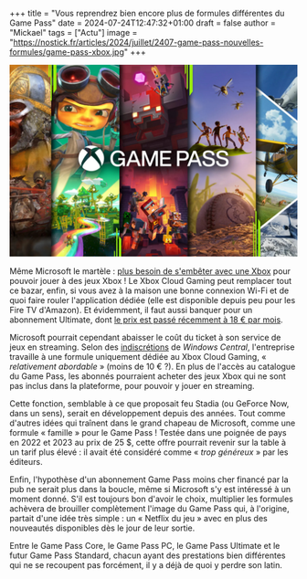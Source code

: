 +++
title = "Vous reprendrez bien encore plus de formules différentes du Game Pass"
date = 2024-07-24T12:47:32+01:00
draft = false
author = "Mickael"
tags = ["Actu"]
image = "https://nostick.fr/articles/2024/juillet/2407-game-pass-nouvelles-formules/game-pass-xbox.jpg"
+++

![Game Pass](game-pass-xbox.jpg "Quel Game Pass êtes-vous ?") 

Même Microsoft le martèle : [plus besoin de s'embêter avec une Xbox](https://nostick.fr/articles/2024/juillet/1707-xbox-probleme/) pour pouvoir jouer à des jeux Xbox ! Le Xbox Cloud Gaming peut remplacer tout ce bazar, enfin, si vous avez à la maison une bonne connexion Wi-Fi et de quoi faire rouler l'application dédiée (elle est disponible depuis peu pour les Fire TV d'Amazon). Et évidemment, il faut aussi banquer pour un abonnement Ultimate, dont [le prix est passé récemment à 18 € par mois](https://nostick.fr/articles/2024/juillet/0907-game-pass-xbox-bordel-hausse-prix/).

Microsoft pourrait cependant abaisser le coût du ticket à son service de jeux en streaming. Selon des [indiscrétions](https://www.windowscentral.com/gaming/xbox/whats-next-for-xbox-game-pass-tiers-and-return-of-family-plan) de *Windows Central*, l'entreprise travaille à une formule uniquement dédiée au Xbox Cloud Gaming, « *relativement abordable* » (moins de 10 € ?). En plus de l'accès au catalogue du Game Pass, les abonnés pourraient acheter des jeux Xbox qui ne sont pas inclus dans la plateforme, pour pouvoir y jouer en streaming.

Cette fonction, semblable à ce que proposait feu Stadia (ou GeForce Now, dans un sens), serait en développement depuis des années. Tout comme d'autres idées qui traînent dans le grand chapeau de Microsoft, comme une formule « famille » pour le Game Pass ! Testée dans une poignée de pays en 2022 et 2023 au prix de 25 $, cette offre pourrait revenir sur la table à un tarif plus élevé : il avait été considéré comme « *trop généreux* » par les éditeurs.

Enfin, l'hypothèse d'un abonnement Game Pass moins cher financé par la pub ne serait plus dans la boucle, même si Microsoft s'y est intéressé à un moment donné. S'il est toujours bon d'avoir le choix, multiplier les formules achèvera de brouiller complètement l'image du Game Pass qui, à l'origine, partait d'une idée très simple : un « Netflix du jeu » avec en plus des nouveautés disponibles dès le jour de leur sortie.

Entre le Game Pass Core, le Game Pass PC, le Game Pass Ultimate et le futur Game Pass Standard, chacun ayant des prestations bien différentes qui ne se recoupent pas forcément, il y a déjà de quoi y perdre son latin.